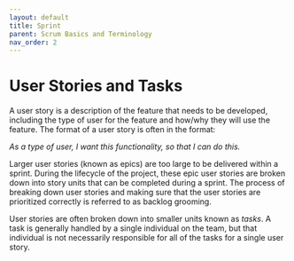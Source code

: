 ```yaml
---
layout: default
title: Sprint
parent: Scrum Basics and Terminology
nav_order: 2
---
```


# User Stories and Tasks
A user story is a description of the feature that needs to be developed, including the type of user for the feature and how/why they will use the feature. 
The format of a user story is often in the format:

_As a type of user, I want this functionality, so that I can do this._

Larger user stories (known as epics) are too large to be delivered within a sprint. During the lifecycle of the project, these epic user stories are 
broken down into story units that can be completed during a sprint. The process of breaking down user stories and making sure that the user stories are 
prioritized correctly is referred to as backlog grooming.

User stories are often broken down into smaller units known as _tasks_. A task is generally handled by a single individual on the team, but that individual 
is not necessarily responsible for all of the tasks for a single user story.
